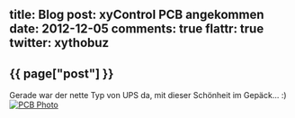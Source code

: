 title: Blog
post: xyControl PCB angekommen
date: 2012-12-05
comments: true
flattr: true
twitter: xythobuz
---

## {{ page["post"] }}
<!--%
from datetime import datetime
date = datetime.strptime(page["date"], "%Y-%m-%d").strftime("%B %d, %Y")
print "*Posted at %s.*" % date
%-->

Gerade war der nette Typ von UPS da, mit dieser Schönheit im Gepäck... :)  
[![PCB Photo][1]][2]

 [1]: img/pcb_small.jpg
 [2]: img/pcb.jpg